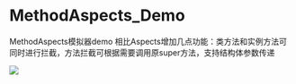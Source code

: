 # MethodAspects_Demo
MethodAspects模拟器demo  相比Aspects增加几点功能：类方法和实例方法可同时进行拦截，方法拦截可根据需要调用原super方法，支持结构体参数传递

![](https://github.com/youlianchun/MethodAspects_Demo/blob/master/MethodAspects.png)
